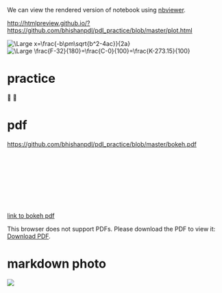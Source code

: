 We can view the rendered version of notebook using [nbviewer](http://nbviewer.ipython.org/github/bhishanpdl/pdl_practice/tree/master).

http://htmlpreview.github.io/?https://github.com/bhishanpdl/pdl_practice/blob/master/plot.html


<img src="https://latex.codecogs.com/svg.latex?\Large&space;x=\frac{-b\pm\sqrt{b^2-4ac}}{2a}" title="\Large x=\frac{-b\pm\sqrt{b^2-4ac}}{2a}" />

<img src="https://latex.codecogs.com/svg.latex?\Large&space;\frac{F-32}{180}=\frac{C-0}{100}=\frac{K-273.15}{100}" title="\Large \frac{F-32}{180}=\frac{C-0}{100}=\frac{K-273.15}{100}" />

# practice
:tada:  :truck:

# pdf
https://github.com/bhishanpdl/pdl_practice/blob/master/bokeh.pdf

<object data="bokeh.pdf" type="application/x-pdf" title="SamplePdf" width="500" height="720">
    <a href="bokeh.pdf">link to bokeh pdf</a> 
</object>


<object data="bokeh.pdf" type="application/pdf" width="700px" height="700px">
    <embed src="bokeh.pdf">
        <p>This browser does not support PDFs. Please download the PDF to view it: <a href="bokeh.pdf">Download PDF</a>.</p>
    </embed>
</object>


# markdown photo
![](https://i.stack.imgur.com/OfXH6.png)
